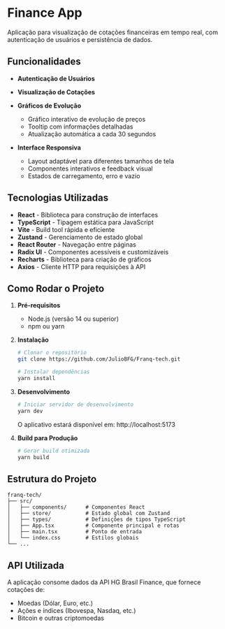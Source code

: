 # Finance App

Aplicação para visualização de cotações financeiras em tempo real, com autenticação de usuários e persistência de dados.

## Funcionalidades

- **Autenticação de Usuários**

- **Visualização de Cotações**

- **Gráficos de Evolução**

  - Gráfico interativo de evolução de preços
  - Tooltip com informações detalhadas
  - Atualização automática a cada 30 segundos

- **Interface Responsiva**
  - Layout adaptável para diferentes tamanhos de tela
  - Componentes interativos e feedback visual
  - Estados de carregamento, erro e vazio

## Tecnologias Utilizadas

- **React** - Biblioteca para construção de interfaces
- **TypeScript** - Tipagem estática para JavaScript
- **Vite** - Build tool rápida e eficiente
- **Zustand** - Gerenciamento de estado global
- **React Router** - Navegação entre páginas
- **Radix UI** - Componentes acessíveis e customizáveis
- **Recharts** - Biblioteca para criação de gráficos
- **Axios** - Cliente HTTP para requisições à API

## Como Rodar o Projeto

1. **Pré-requisitos**

   - Node.js (versão 14 ou superior)
   - npm ou yarn

2. **Instalação**

   ```bash
   # Clonar o repositório
   git clone https://github.com/JulioBFG/Franq-tech.git

   # Instalar dependências
   yarn install
   ```

3. **Desenvolvimento**

   ```bash
   # Iniciar servidor de desenvolvimento
   yarn dev
   ```

   O aplicativo estará disponível em: http://localhost:5173

4. **Build para Produção**

   ```bash
   # Gerar build otimizada
   yarn build
   ```

## Estrutura do Projeto

```
franq-tech/
├── src/
│   ├── components/      # Componentes React
│   ├── store/           # Estado global com Zustand
│   ├── types/           # Definições de tipos TypeScript
│   ├── App.tsx          # Componente principal e rotas
│   ├── main.tsx         # Ponto de entrada
│   └── index.css        # Estilos globais
└── ...
```

## API Utilizada

A aplicação consome dados da API HG Brasil Finance, que fornece cotações de:

- Moedas (Dólar, Euro, etc.)
- Ações e índices (Ibovespa, Nasdaq, etc.)
- Bitcoin e outras criptomoedas
